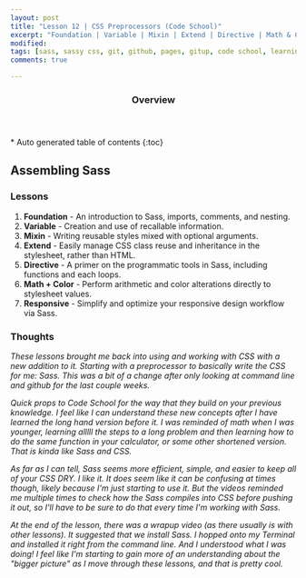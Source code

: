 ```yaml
---
layout: post
title: "Lesson 12 | CSS Preprocessors (Code School)"
excerpt: "Foundation | Variable | Mixin | Extend | Directive | Math & Color | Responsive"
modified: 
tags: [sass, sassy css, git, github, pages, gitup, code school, learning, front end]
comments: true

---
```


<section id="table-of-contents" class="toc">
  <header>
    <h3>Overview</h3>
  </header>
<div id="drawer" markdown="1">
*  Auto generated table of contents
{:toc}
</div>
</section><!-- /#table-of-contents -->


## Assembling Sass

### Lessons 

1. __Foundation__ - An introduction to Sass, imports, comments, and nesting.
2. __Variable__ - Creation and use of recallable information.
3. __Mixin__ - Writing reusable styles mixed with optional arguments.
4. __Extend__ - Easily manage CSS class reuse and inheritance in the stylesheet, rather than HTML.
5. __Directive__ - A primer on the programmatic tools in Sass, including functions and each loops.
6. __Math + Color__ - Perform arithmetic and color alterations directly to stylesheet values.
7. __Responsive__ - Simplify and optimize your responsive design workflow via Sass.

### Thoughts

_These lessons brought me back into using and working with CSS with a new addition to it. Starting with a preprocessor to basically write the CSS for me: Sass. This was a bit of a change after only looking at command line and github for the last couple weeks._

_Quick props to Code School for the way that they build on your previous knowledge. I feel like I can understand these new concepts after I have learned the long hand version before it. I was reminded of math when I was younger, learning alllll the steps to a long problem and then learning how to do the same function in your calculator, or some other shortened version. That is kinda like Sass and CSS._

_As far as I can tell, Sass seems more efficient, simple, and easier to keep all of your CSS DRY. I like it. It does seem like it can be confusing at times though, likely because I'm just starting to use it. But the videos reminded me multiple times to check how the Sass compiles into CSS before pushing it out, so I'll have to be sure to do that every time I'm working with Sass._

_At the end of the lesson, there was a wrapup video (as there usually is with other lessons). It suggested that we install Sass. I hopped onto my Terminal and installed it right from the command line. And I understood what I was doing! I feel like I'm starting to gain more of an understanding about the "bigger picture" as I move through these lessons, and that is pretty cool._
